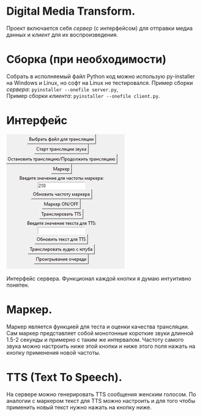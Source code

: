 # Digital Media Transform.
Проект включается себя *сервер* (с интерфейсом) для отправки медиа данных и *клиент* для их воспроизведения.
# Сборка (при необходимости)
Собрать в исполняемый файл Python код можно использую py-installer на Windows и Linux, но софт на Linux не тестировался.
Пример сборки *сервера*: ``` pyinstaller --onefile server.py ```,  
Пример сборки *клиента*: ``` pyinstaller --onefile client.py ```.
# Интерфейс
![alt text](https://github.com/amazingdevvv/DMT/blob/main/images/gui.png)

Интерфейс сервера.
Функционал каждой кнопки я думаю интуитивно понятен. 

# Маркер.
Маркер является функцией для теста и оценки качества трансляции. Сам маркер представляет собой монотонные короткие звуки длинной 1.5-2 секунды и примерно с таким же интервалом. Частоту самого звука можно настроить ниже этой кнопки и ниже этого поля нажать на кнопку применения новой частоты.

# TTS (Text To Speech).
На сервере можно генерировать TTS сообщения женским голосом. По аналогии с маркером текст для TTS можно настроить и для того чтобы применить новый текст нужно нажать на кнопку ниже.
